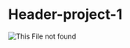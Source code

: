 # Header-project-1
<img src="![Screenshot 2023-10-22 140028](https://github.com/shabbir-hossan/Header-project-1/assets/90042725/6c98dd70-b71f-4326-803a-de19b7a76479)
" alt="This File not found">
